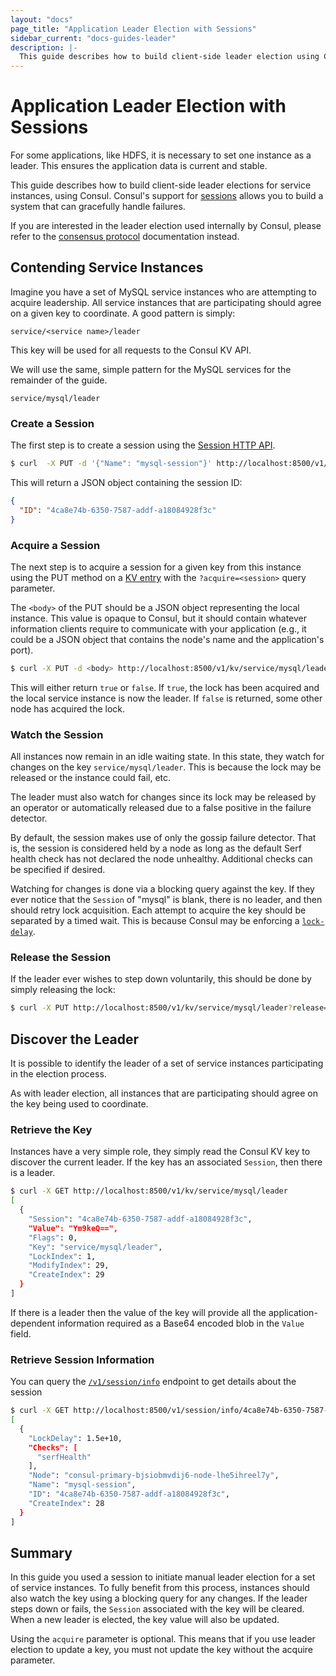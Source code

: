 ```yaml
---
layout: "docs"
page_title: "Application Leader Election with Sessions"
sidebar_current: "docs-guides-leader"
description: |-
  This guide describes how to build client-side leader election using Consul. If you are interested in the leader election used internally to Consul, please refer to the consensus protocol documentation instead.
---
```


# Application Leader Election with Sessions

For some applications, like HDFS, it is necessary to set one instance as
a leader. This ensures the application data is current and stable.

This guide describes how to build client-side leader elections for service 
instances, using Consul. Consul's support for
[sessions](/docs/internals/sessions.html) allows you to build a system that can gracefully handle failures.

If you
are interested in the leader election used internally by Consul, please refer to the
[consensus protocol](/docs/internals/consensus.html) documentation instead.

## Contending Service Instances 

Imagine you have a set of MySQL service instances who are attempting to acquire leadership. All service instances that are participating should agree on a given
key to coordinate. A good pattern is simply:

```text
service/<service name>/leader
```

This key will be used for all requests to the Consul KV API.

We will use the same, simple pattern for the MySQL services for the remainder of the guide.

```text
service/mysql/leader
```

### Create a Session 

The first step is to create a session using the
[Session HTTP API](/api/session.html#session_create).

```sh
$ curl  -X PUT -d '{"Name": "mysql-session"}' http://localhost:8500/v1/session/create
```

This will return a JSON object containing the session ID:

```json
{
  "ID": "4ca8e74b-6350-7587-addf-a18084928f3c"
}
```

### Acquire a Session 

The next step is to acquire a session for a given key from this instance
using the PUT method on a [KV entry](/api/kv.html) with the
`?acquire=<session>` query parameter. 

The `<body>` of the PUT should be a
JSON object representing the local instance. This value is opaque to
Consul, but it should contain whatever information clients require to
communicate with your application (e.g., it could be a JSON object
that contains the node's name and the application's port).

```sh
$ curl -X PUT -d <body> http://localhost:8500/v1/kv/service/mysql/leader?acquire=4ca8e74b-6350-7587-addf-a18084928f3c
 ```

This will either return `true` or `false`. If `true`, the lock has been acquired and
the local service instance is now the leader. If `false` is returned, some other node has acquired
the lock.

### Watch the Session 

All instances now remain in an idle waiting state. In this state, they watch for changes
on the key `service/mysql/leader`. This is because the lock may be released or the instance could fail, etc.

The leader must also watch for changes since its lock may be released by an operator
or automatically released due to a false positive in the failure detector.

By default, the session makes use of only the gossip failure detector. That
is, the session is considered held by a node as long as the default Serf health check
has not declared the node unhealthy. Additional checks can be specified if desired.

Watching for changes is done via a blocking query against the key. If they ever
notice that the `Session` of "mysql" is blank, there is no leader, and then should
retry lock acquisition. Each attempt to acquire the key should be separated by a timed
wait. This is because Consul may be enforcing a [`lock-delay`](/docs/internals/sessions.html).

### Release the Session

If the leader ever wishes to step down voluntarily, this should be done by simply
releasing the lock:

```sh
$ curl -X PUT http://localhost:8500/v1/kv/service/mysql/leader?release=4ca8e74b-6350-7587-addf-a18084928f3c
```

## Discover the Leader

It is possible to identify the leader of a set of service instances participating in the election process.

As with leader election, all instances that are participating should agree on the key being used to coordinate. 

### Retrieve the Key  

Instances have a very simple role, they simply read the Consul KV key to discover the current leader. If the key has an associated `Session`, then there is a leader.

```sh
$ curl -X GET http://localhost:8500/v1/kv/service/mysql/leader
[
  {
    "Session": "4ca8e74b-6350-7587-addf-a18084928f3c",
    "Value": "Ym9keQ==",
    "Flags": 0,
    "Key": "service/mysql/leader",
    "LockIndex": 1,
    "ModifyIndex": 29,
    "CreateIndex": 29
  }
]
```

If there is a leader then the value of the key will provide all the
application-dependent information required as a Base64 encoded blob in
the `Value` field.

### Retrieve Session Information

You can query the
[`/v1/session/info`](/api/session.html#session_info)
endpoint to get details about the session

```sh
$ curl -X GET http://localhost:8500/v1/session/info/4ca8e74b-6350-7587-addf-a18084928f3c
[
  {
    "LockDelay": 1.5e+10,
    "Checks": [
      "serfHealth"
    ],
    "Node": "consul-primary-bjsiobmvdij6-node-lhe5ihreel7y",
    "Name": "mysql-session",
    "ID": "4ca8e74b-6350-7587-addf-a18084928f3c",
    "CreateIndex": 28
  }
]
```

## Summary

In this guide you used a session to initiate manual leader election for a
set of service instances. To fully benefit from this process, instances should also watch the key using a blocking query for any
changes. If the leader steps down or fails, the `Session` associated
with the key will be cleared. When a new leader is elected, the key
value will also be updated.

Using the `acquire` parameter is optional. This means
that if you use leader election to update a key, you must not update the key
without the acquire parameter.
